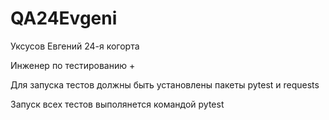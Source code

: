 # QA24Evgeni
Уксусов Евгений 24-я когорта

Инженер по тестированию +

Для запуска тестов должны быть установлены пакеты pytest и requests

Запуск всех тестов выполянется командой pytest
